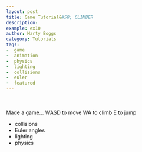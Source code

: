 ```yaml
---
layout: post
title: Game Tutorial&#58; CLIMBER
description:
example: ex10
author: Marty Boggs
category: Tutorials
tags:
-  game
-  animation
-  physics
-  lighting
-  collisions
-  euler
-  featured
---
```

<br>
<br>
<!-- 			// // platforms have static bounding boxes.. need to be generated once?
			// firstBB = new THREE.Box3().setFromObject(firstObject);
			// secondBB = new THREE.Box3().setFromObject(secondObject);
			// var collision = firstBB.isIntersectionBox(secondBB);
	// gravity
	// -9.8m/s/s /60/60
	// -0.00272m/f/f
	// -0.00272u/f/f
	// max = -54m/s
	// max = -0.9 u/f
	// jump (TODO: make jump change based on hold length)
	// TODO: stepping off ledge, disable jumping
	// TODO: remove diagonal bug
-->
Made a game...
WASD to move
WA to climb
E to jump

* collisions
* Euler angles
* lighting
* physics
